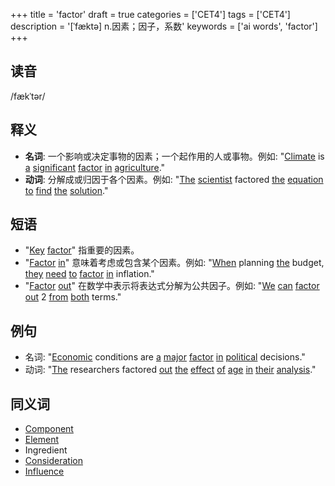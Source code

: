 +++
title = 'factor'
draft = true
categories = ['CET4']
tags = ['CET4']
description = '[ˈfæktə] n.因素；因子，系数'
keywords = ['ai words', 'factor']
+++

## 读音
/fækˈtər/

## 释义
- **名词**: 一个影响或决定事物的因素；一个起作用的人或事物。例如: "[Climate](/zh/post/climate/) is [a](/zh/post/a/) [significant](/zh/post/significant/) [factor](/zh/post/factor/) [in](/zh/post/in/) [agriculture](/zh/post/agriculture/)."
- **动词**: 分解成或归因于各个因素。例如: "[The](/zh/post/the/) [scientist](/zh/post/scientist/) factored [the](/zh/post/the/) [equation](/zh/post/equation/) [to](/zh/post/to/) [find](/zh/post/find/) [the](/zh/post/the/) [solution](/zh/post/solution/)."

## 短语
- "[Key](/zh/post/key/) [factor](/zh/post/factor/)" 指重要的因素。
- "[Factor](/zh/post/factor/) [in](/zh/post/in/)" 意味着考虑或包含某个因素。例如: "[When](/zh/post/when/) planning [the](/zh/post/the/) budget, [they](/zh/post/they/) [need](/zh/post/need/) [to](/zh/post/to/) [factor](/zh/post/factor/) [in](/zh/post/in/) inflation."
- "[Factor](/zh/post/factor/) [out](/zh/post/out/)" 在数学中表示将表达式分解为公共因子。例如: "[We](/zh/post/we/) [can](/zh/post/can/) [factor](/zh/post/factor/) [out](/zh/post/out/) 2 [from](/zh/post/from/) [both](/zh/post/both/) terms."

## 例句
- 名词: "[Economic](/zh/post/economic/) conditions are [a](/zh/post/a/) [major](/zh/post/major/) [factor](/zh/post/factor/) [in](/zh/post/in/) [political](/zh/post/political/) decisions."
- 动词: "[The](/zh/post/the/) researchers factored [out](/zh/post/out/) [the](/zh/post/the/) [effect](/zh/post/effect/) [of](/zh/post/of/) [age](/zh/post/age/) [in](/zh/post/in/) [their](/zh/post/their/) [analysis](/zh/post/analysis/)."

## 同义词
- [Component](/zh/post/component/)
- [Element](/zh/post/element/)
- Ingredient
- [Consideration](/zh/post/consideration/)
- [Influence](/zh/post/influence/)
